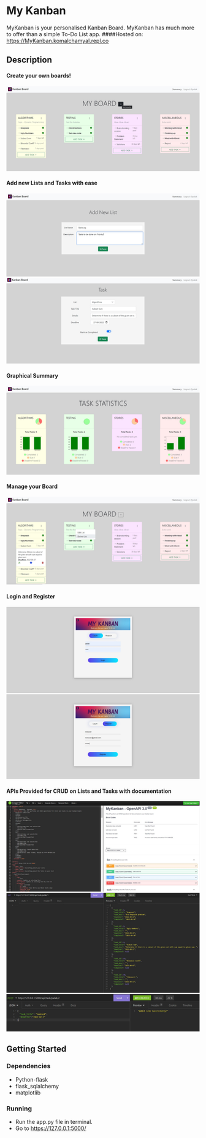 # My Kanban

MyKanban is your personalised Kanban Board. MyKanban has much more to offer than a simple To-Do List app.
####Hosted on: https://MyKanban.komalchamyal.repl.co

## Description

#### Create your own boards!

![alt text](https://github.com/komalchamyal/myKanban/blob/main/static/images/mybord.jpg?raw=true)


#### Add new Lists and Tasks with ease

![alt text](https://github.com/komalchamyal/myKanban/blob/main/static/images/addlist.jpg?raw=true)
![alt text](https://github.com/komalchamyal/myKanban/blob/main/static/images/taskedit.jpg?raw=true)


#### Graphical Summary

![alt text](https://github.com/komalchamyal/myKanban/blob/main/static/images/stats.jpg?raw=true)


  #### Manage your Board

![alt text](https://github.com/komalchamyal/myKanban/blob/main/static/images/edit.jpg?raw=true)

  #### Login and Register

![alt text](https://github.com/komalchamyal/myKanban/blob/main/static/images/login.jpg?raw=true)
![alt text](https://github.com/komalchamyal/myKanban/blob/main/static/images/register.jpg?raw=true)

  #### APIs Provided for CRUD on Lists and Tasks with documentation

![alt text](https://github.com/komalchamyal/myKanban/blob/main/static/images/doc.jpg?raw=true)
![alt text](https://github.com/komalchamyal/myKanban/blob/main/static/images/get.jpg?raw=true)
![alt text](https://github.com/komalchamyal/myKanban/blob/main/static/images/post.jpg?raw=true)

## Getting Started

### Dependencies

* Python-flask
* flask_sqlalchemy
* matplotlib

### Running

* Run the app.py file in terminal.
* Go to https://127.0.0.1:5000/

